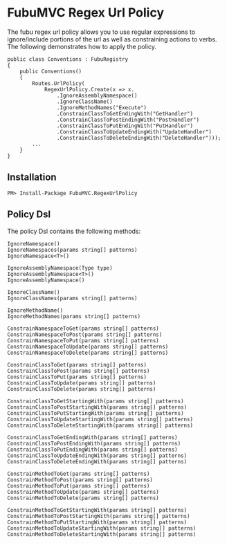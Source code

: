 FubuMVC Regex Url Policy
=============

The fubu regex url policy allows you to use regular expressions to ignore/include portions of the url as well as constraining actions to verbs. The following demonstrates how to apply the policy.
        
    public class Conventions : FubuRegistry
    {        
        public Conventions()
        {    
            Routes.UrlPolicy(
                RegexUrlPolicy.Create(x => x.
                    .IgnoreAssemblyNamespace()
                    .IgnoreClassName()
                    .IgnoreMethodNames("Execute")
                    .ConstrainClassToGetEndingWith("GetHandler")
                    .ConstrainClassToPostEndingWith("PostHandler")
                    .ConstrainClassToPutEndingWith("PutHandler")
                    .ConstrainClassToUpdateEndingWith("UpdateHandler")
                    .ConstrainClassToDeleteEndingWith("DeleteHandler")));    
            ...
        }
    }

Installation
------------

    PM> Install-Package FubuMVC.RegexUrlPolicy  

Policy Dsl
------------

The policy Dsl contains the following methods:
  
    IgnoreNamespace()
    IgnoreNamespaces(params string[] patterns)
    IgnoreNamespace<T>()

    IgnoreAssemblyNamespace(Type type)
    IgnoreAssemblyNamespace<T>()
    IgnoreAssemblyNamespace()

    IgnoreClassName()
    IgnoreClassNames(params string[] patterns)
    
    IgnoreMethodName()
    IgnoreMethodNames(params string[] patterns)

    ConstrainNamespaceToGet(params string[] patterns)
    ConstrainNamespaceToPost(params string[] patterns)
    ConstrainNamespaceToPut(params string[] patterns)
    ConstrainNamespaceToUpdate(params string[] patterns)
    ConstrainNamespaceToDelete(params string[] patterns)

    ConstrainClassToGet(params string[] patterns)
    ConstrainClassToPost(params string[] patterns)
    ConstrainClassToPut(params string[] patterns)
    ConstrainClassToUpdate(params string[] patterns)
    ConstrainClassToDelete(params string[] patterns)

    ConstrainClassToGetStartingWith(params string[] patterns)
    ConstrainClassToPostStartingWith(params string[] patterns)
    ConstrainClassToPutStartingWith(params string[] patterns)
    ConstrainClassToUpdateStartingWith(params string[] patterns)
    ConstrainClassToDeleteStartingWith(params string[] patterns)

    ConstrainClassToGetEndingWith(params string[] patterns)
    ConstrainClassToPostEndingWith(params string[] patterns)
    ConstrainClassToPutEndingWith(params string[] patterns)
    ConstrainClassToUpdateEndingWith(params string[] patterns)
    ConstrainClassToDeleteEndingWith(params string[] patterns)

    ConstrainMethodToGet(params string[] patterns)
    ConstrainMethodToPost(params string[] patterns)
    ConstrainMethodToPut(params string[] patterns)
    ConstrainMethodToUpdate(params string[] patterns)
    ConstrainMethodToDelete(params string[] patterns)

    ConstrainMethodToGetStartingWith(params string[] patterns)
    ConstrainMethodToPostStartingWith(params string[] patterns)
    ConstrainMethodToPutStartingWith(params string[] patterns)
    ConstrainMethodToUpdateStartingWith(params string[] patterns)
    ConstrainMethodToDeleteStartingWith(params string[] patterns)